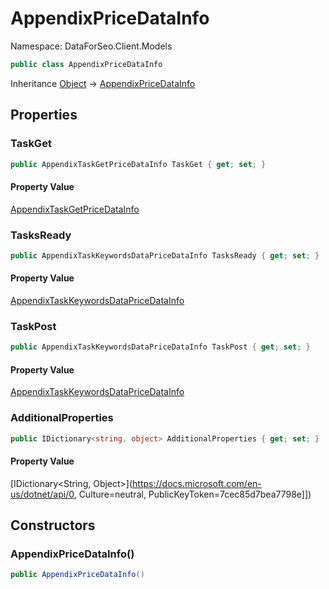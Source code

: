 # AppendixPriceDataInfo

Namespace: DataForSeo.Client.Models

```csharp
public class AppendixPriceDataInfo
```

Inheritance [Object](https://docs.microsoft.com/en-us/dotnet/api/Object) → [AppendixPriceDataInfo](./AppendixPriceDataInfo.md)

## Properties

### **TaskGet**

```csharp
public AppendixTaskGetPriceDataInfo TaskGet { get; set; }
```

#### Property Value

[AppendixTaskGetPriceDataInfo](./AppendixTaskGetPriceDataInfo.md)<br>

### **TasksReady**

```csharp
public AppendixTaskKeywordsDataPriceDataInfo TasksReady { get; set; }
```

#### Property Value

[AppendixTaskKeywordsDataPriceDataInfo](./AppendixTaskKeywordsDataPriceDataInfo.md)<br>

### **TaskPost**

```csharp
public AppendixTaskKeywordsDataPriceDataInfo TaskPost { get; set; }
```

#### Property Value

[AppendixTaskKeywordsDataPriceDataInfo](./AppendixTaskKeywordsDataPriceDataInfo.md)<br>

### **AdditionalProperties**

```csharp
public IDictionary<string, object> AdditionalProperties { get; set; }
```

#### Property Value

[IDictionary&lt;String, Object&gt;](https://docs.microsoft.com/en-us/dotnet/api/0, Culture=neutral, PublicKeyToken=7cec85d7bea7798e]])<br>

## Constructors

### **AppendixPriceDataInfo()**

```csharp
public AppendixPriceDataInfo()
```

